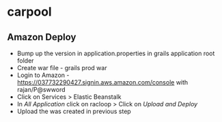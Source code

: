carpool
=======

Amazon Deploy
-------------

* Bump up the version in application.properties in grails application root folder
* Create war file - grails prod war
* Login to Amazon - https://037732290427.signin.aws.amazon.com/console with rajan/P@swword
* Click on Services > Elastic Beanstalk 
* In _All Application_ click on racloop > Click on _Upload and Deploy_
* Upload the was created in previous step

